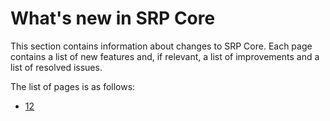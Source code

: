 # What's new in SRP Core

This section contains information about changes to SRP Core. Each page contains a list of new features and, if relevant, a list of improvements and a list of resolved issues.

The list of pages is as follows:

- [12](whats-new-12.md)
